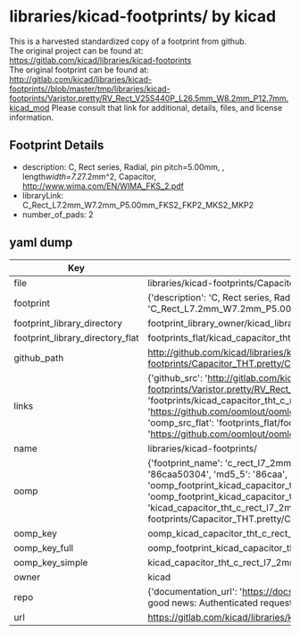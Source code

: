 # libraries/kicad-footprints/ by kicad  
This is a harvested standardized copy of a footprint from github.  
The original project can be found at:  
https://gitlab.com/kicad/libraries/kicad-footprints  
The original footprint can be found at:
http://gitlab.com/kicad/libraries/kicad-footprints//blob/master/tmp/libraries/kicad-footprints/Varistor.pretty/RV_Rect_V25S440P_L26.5mm_W8.2mm_P12.7mm.kicad_mod
Please consult that link for additional, details, files, and license information.  
## Footprint Details
* description: C, Rect series, Radial, pin pitch=5.00mm, , length*width=7.2*7.2mm^2, Capacitor, http://www.wima.com/EN/WIMA_FKS_2.pdf  
* libraryLink: C_Rect_L7.2mm_W7.2mm_P5.00mm_FKS2_FKP2_MKS2_MKP2  
* number_of_pads: 2  
## yaml dump  
| Key | Value |  
| --- | --- |  
| file | libraries/kicad-footprints/Capacitor_THT.pretty/C_Rect_L7.2mm_W7.2mm_P5.00mm_FKS2_FKP2_MKS2_MKP2.kicad_mod |  
| footprint | {'description': 'C, Rect series, Radial, pin pitch=5.00mm, , length*width=7.2*7.2mm^2, Capacitor, http://www.wima.com/EN/WIMA_FKS_2.pdf', 'libraryLink': 'C_Rect_L7.2mm_W7.2mm_P5.00mm_FKS2_FKP2_MKS2_MKP2', 'number_of_pads': 2} |  
| footprint_library_directory | footprint_library_owner/kicad_libraries/kicad-footprints/ |  
| footprint_library_directory_flat | footprints_flat/kicad_capacitor_tht_c_rect_l7_2mm_w7_2mm_p5_00mm_fks2_fkp2_mks2_mkp2/working |  
| github_path | http://github.com/kicad/libraries/kicad-footprints//blob/master/tmp/libraries/kicad-footprints/Capacitor_THT.pretty/C_Rect_L7.2mm_W7.2mm_P5.00mm_FKS2_FKP2_MKS2_MKP2.kicad_mod |  
| links | {'github_src': 'http://gitlab.com/kicad/libraries/kicad-footprints//blob/master/tmp/libraries/kicad-footprints/Varistor.pretty/RV_Rect_V25S440P_L26.5mm_W8.2mm_P12.7mm.kicad_mod', 'github_src_repo': 'https://gitlab.com/kicad/libraries/kicad-footprints', 'oomp_bot': 'footprints/kicad_capacitor_tht_c_rect_l7_2mm_w7_2mm_p5_00mm_fks2_fkp2_mks2_mkp2/working', 'oomp_bot_github': 'https://github.com/oomlout/oomlout_oomp_footprint_bot/tree/main/footprints/kicad_capacitor_tht_c_rect_l7_2mm_w7_2mm_p5_00mm_fks2_fkp2_mks2_mkp2/working', 'oomp_src_flat': 'footprints_flat/footprints_flat/kicad_capacitor_tht_c_rect_l7_2mm_w7_2mm_p5_00mm_fks2_fkp2_mks2_mkp2/working', 'oomp_src_flat_github': 'https://github.com/oomlout/oomlout_oomp_footprint_src/tree/main/footprints_flat/kicad_capacitor_tht_c_rect_l7_2mm_w7_2mm_p5_00mm_fks2_fkp2_mks2_mkp2/working'} |  
| name | libraries/kicad-footprints/ |  
| oomp | {'footprint_name': 'c_rect_l7_2mm_w7_2mm_p5_00mm_fks2_fkp2_mks2_mkp2', 'library_name': 'capacitor_tht', 'md5': '86caa50304f29e147e23346a772fdd75', 'md5_10': '86caa50304', 'md5_5': '86caa', 'md5_6': '86caa5', 'oomp_key': 'oomp_kicad_capacitor_tht_c_rect_l7_2mm_w7_2mm_p5_00mm_fks2_fkp2_mks2_mkp2', 'oomp_key_extra': 'oomp_footprint_kicad_capacitor_tht_c_rect_l7_2mm_w7_2mm_p5_00mm_fks2_fkp2_mks2_mkp2', 'oomp_key_full': 'oomp_footprint_kicad_capacitor_tht_c_rect_l7_2mm_w7_2mm_p5_00mm_fks2_fkp2_mks2_mkp2_86caa5', 'oomp_key_simple': 'kicad_capacitor_tht_c_rect_l7_2mm_w7_2mm_p5_00mm_fks2_fkp2_mks2_mkp2', 'original_filename': 'libraries/kicad-footprints/Capacitor_THT.pretty/C_Rect_L7.2mm_W7.2mm_P5.00mm_FKS2_FKP2_MKS2_MKP2.kicad_mod', 'owner_name': 'kicad'} |  
| oomp_key | oomp_kicad_capacitor_tht_c_rect_l7_2mm_w7_2mm_p5_00mm_fks2_fkp2_mks2_mkp2 |  
| oomp_key_full | oomp_footprint_kicad_capacitor_tht_c_rect_l7_2mm_w7_2mm_p5_00mm_fks2_fkp2_mks2_mkp2 |  
| oomp_key_simple | kicad_capacitor_tht_c_rect_l7_2mm_w7_2mm_p5_00mm_fks2_fkp2_mks2_mkp2 |  
| owner | kicad |  
| repo | {'documentation_url': 'https://docs.github.com/rest/overview/resources-in-the-rest-api#rate-limiting', 'message': "API rate limit exceeded for 84.66.173.59. (But here's the good news: Authenticated requests get a higher rate limit. Check out the documentation for more details.)"} |  
| url | https://gitlab.com/kicad/libraries/kicad-footprints |  

